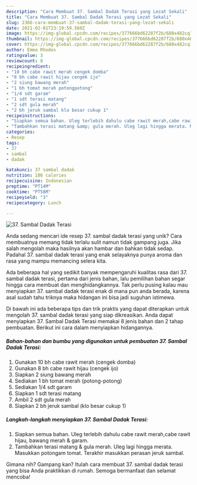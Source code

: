 ```yaml
---
description: "Cara Membuat 37. Sambal Dadak Terasi yang Lezat Sekali"
title: "Cara Membuat 37. Sambal Dadak Terasi yang Lezat Sekali"
slug: 2366-cara-membuat-37-sambal-dadak-terasi-yang-lezat-sekali
date: 2021-02-01T23:19:59.560Z
image: https://img-global.cpcdn.com/recipes/377666bd62287f2b/680x482cq70/37-sambal-dadak-terasi-foto-resep-utama.jpg
thumbnail: https://img-global.cpcdn.com/recipes/377666bd62287f2b/680x482cq70/37-sambal-dadak-terasi-foto-resep-utama.jpg
cover: https://img-global.cpcdn.com/recipes/377666bd62287f2b/680x482cq70/37-sambal-dadak-terasi-foto-resep-utama.jpg
author: Emma Rhodes
ratingvalue: 3
reviewcount: 8
recipeingredient:
- "10 bh cabe rawit merah cengek domba"
- "8 bh cabe rawit hijau cengek ijo"
- "2 siung bawang merah"
- "1 bh tomat merah potongpotong"
- "1/4 sdt garam"
- "1 sdt terasi matang"
- "2 sdt gula merah"
- "2 bh jeruk sambal klo besar cukup 1"
recipeinstructions:
- "Siapkan semua bahan. Uleg terlebih dahulu cabe rawit merah,cabe rawit hijau, bawang merah &amp; garam."
- "Tambahkan terasi matang &amp; gula merah. Uleg lagi hingga merata. Masukkan potongam tomat. Terakhir masukkan perasan jeruk sambal."
categories:
- Resep
tags:
- 37
- sambal
- dadak

katakunci: 37 sambal dadak 
nutrition: 186 calories
recipecuisine: Indonesian
preptime: "PT14M"
cooktime: "PT58M"
recipeyield: "3"
recipecategory: Lunch

---
```



![37. Sambal Dadak Terasi](https://img-global.cpcdn.com/recipes/377666bd62287f2b/680x482cq70/37-sambal-dadak-terasi-foto-resep-utama.jpg)

Anda sedang mencari ide resep 37. sambal dadak terasi yang unik? Cara membuatnya memang tidak terlalu sulit namun tidak gampang juga. Jika salah mengolah maka hasilnya akan hambar dan bahkan tidak sedap. Padahal 37. sambal dadak terasi yang enak selayaknya punya aroma dan rasa yang mampu memancing selera kita.



Ada beberapa hal yang sedikit banyak mempengaruhi kualitas rasa dari 37. sambal dadak terasi, pertama dari jenis bahan, lalu pemilihan bahan segar hingga cara membuat dan menghidangkannya. Tak perlu pusing kalau mau menyiapkan 37. sambal dadak terasi enak di mana pun anda berada, karena asal sudah tahu triknya maka hidangan ini bisa jadi suguhan istimewa.


Di bawah ini ada beberapa tips dan trik praktis yang dapat diterapkan untuk mengolah 37. sambal dadak terasi yang siap dikreasikan. Anda dapat menyiapkan 37. Sambal Dadak Terasi memakai 8 jenis bahan dan 2 tahap pembuatan. Berikut ini cara dalam menyiapkan hidangannya.

<!--inarticleads1-->

##### Bahan-bahan dan bumbu yang digunakan untuk pembuatan 37. Sambal Dadak Terasi:

1. Gunakan 10 bh cabe rawit merah (cengek domba)
1. Gunakan 8 bh cabe rawit hijau (cengek ijo)
1. Siapkan 2 siung bawang merah
1. Sediakan 1 bh tomat merah (potong-potong)
1. Sediakan 1/4 sdt garam
1. Siapkan 1 sdt terasi matang
1. Ambil 2 sdt gula merah
1. Siapkan 2 bh jeruk sambal (klo besar cukup 1)




<!--inarticleads2-->

##### Langkah-langkah menyiapkan 37. Sambal Dadak Terasi:

1. Siapkan semua bahan. Uleg terlebih dahulu cabe rawit merah,cabe rawit hijau, bawang merah &amp; garam.
1. Tambahkan terasi matang &amp; gula merah. Uleg lagi hingga merata. Masukkan potongam tomat. Terakhir masukkan perasan jeruk sambal.




Gimana nih? Gampang kan? Itulah cara membuat 37. sambal dadak terasi yang bisa Anda praktikkan di rumah. Semoga bermanfaat dan selamat mencoba!
